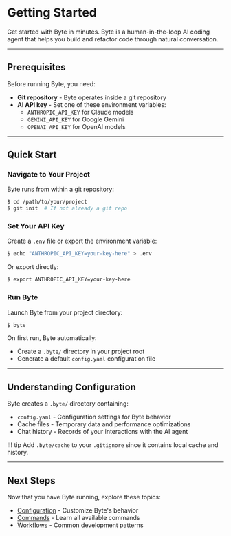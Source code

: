 # Getting Started

Get started with Byte in minutes. Byte is a human-in-the-loop AI coding agent that helps you build and refactor code through natural conversation.

---

## Prerequisites

Before running Byte, you need:

- **Git repository** - Byte operates inside a git repository
- **AI API key** - Set one of these environment variables:
  - `ANTHROPIC_API_KEY` for Claude models
  - `GEMINI_API_KEY` for Google Gemini
  - `OPENAI_API_KEY` for OpenAI models

---

## Quick Start

### Navigate to Your Project

Byte runs from within a git repository:

```bash
$ cd /path/to/your/project
$ git init  # If not already a git repo
```

### Set Your API Key

Create a `.env` file or export the environment variable:

```bash
$ echo "ANTHROPIC_API_KEY=your-key-here" > .env
```

Or export directly:

```bash
$ export ANTHROPIC_API_KEY=your-key-here
```

### Run Byte

Launch Byte from your project directory:

```bash
$ byte
```

On first run, Byte automatically:

- Create a `.byte/` directory in your project root
- Generate a default `config.yaml` configuration file

---

## Understanding Configuration

Byte creates a `.byte/` directory containing:

- `config.yaml` - Configuration settings for Byte behavior
- Cache files - Temporary data and performance optimizations
- Chat history - Records of your interactions with the AI agent

!!! tip
Add `.byte/cache` to your `.gitignore` since it contains local cache and history.

---

## Next Steps

Now that you have Byte running, explore these topics:

- [Configuration](../configuration/index.md) - Customize Byte's behavior
- [Commands](../commands/index.md) - Learn all available commands
- [Workflows](../workflows/index.md) - Common development patterns
